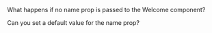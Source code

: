 What happens if no name prop is passed to the Welcome component?

Can you set a default value for the name prop?
